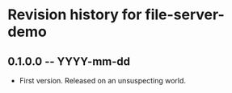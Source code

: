 # Revision history for file-server-demo

## 0.1.0.0  -- YYYY-mm-dd

* First version. Released on an unsuspecting world.
